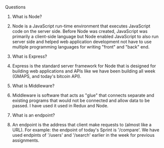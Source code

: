 Questions

1. What is Node? 

1. Node is a JavaScript run-time environment that executes JavaScript code on the server side. Before Node was created, JavaScript was primarily 
   a client-side language but Node enabled JavaScript to also run server side and helped web application development not have to use multiple programming 
	 languages for writing "front" and "back" end.

2. What is Express?

2. Express is the standard server framework for Node that is designed for building web applications and APIs like we have been building all week (GMAPS, and today's bitcoin API).

3. What is Middleware?

3. Middleware is software that acts as "glue" that connects separate and existing programs that would not be connected and allow data to be passed. I have used it used in Redux and Node.

4. What is an endpoint? 

4. An endpoint is the address that client make requests to (almost like a URL). For example: the endpoint of today's Sprint is '/compare'. We have used endpints of '/users' and '/search' earlier in the week for previous assignments.   
